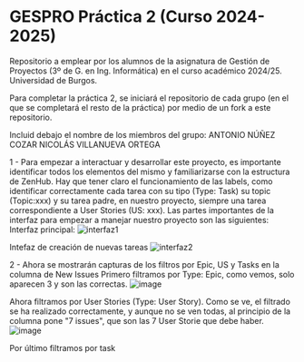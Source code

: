 # GESPRO Práctica 2 (Curso 2024-2025)
Repositorio a emplear por los alumnos de la asignatura de Gestión de Proyectos (3º de G. en Ing. Informática) en el curso académico 2024/25. Universidad de Burgos.

Para completar la práctica 2, se iniciará el repositorio de cada grupo (en el que se completará el resto de la práctica) por medio de un fork a este repositorio.

Incluid debajo el nombre de los miembros del grupo:
  ANTONIO NÚÑEZ COZAR
  NICOLÁS VILLANUEVA ORTEGA

1 - Para empezar a interactuar y desarrollar este proyecto, es importante identificar todos los elementos del mismo y familiarizarse con la estructura de ZenHub. Hay que tener claro el funcionamiento de las labels, como identificar correctamente cada tarea con su tipo (Type: Task) su topic (Topic:xxx) y su tarea padre, en nuestro proyecto, siempre una tarea correspondiente a User Stories (US: xxx).
Las partes importantes de la interfaz para empezar a manejar nuestro proyecto son las siguientes:
Interfaz principal:
![interfaz1](https://github.com/user-attachments/assets/23fbe5e0-d83d-4afc-833f-dba7b45fd4f9)

Intefaz de creación de nuevas tareas
![interfaz2](https://github.com/user-attachments/assets/0a945611-fafa-4f99-ae30-2c2ea50841c8)

2 - Ahora se mostrarán capturas de los filtros por Epic, US y Tasks en la columna de New Issues
Primero filtramos por Type: Epic, como vemos, solo aparecen 3 y son las correctas.
![image](https://github.com/user-attachments/assets/a89d3512-94c9-464d-a7bb-3240ee842a83)

Ahora filtramos por User Stories (Type: User Story). Como se ve, el filtrado se ha realizado correctamente, y aunque no se ven todas, al principio de la columna pone "7 issues", que son las 7 User Storie que debe haber.
![image](https://github.com/user-attachments/assets/ab50ff0b-e284-4398-95a4-2f31024f20c9)

Por último filtramos por task




